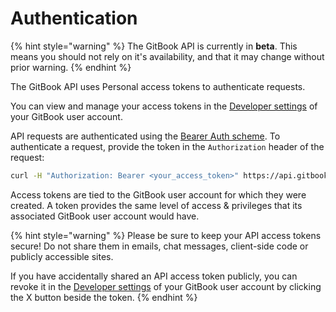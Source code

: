 # Authentication

{% hint style="warning" %}
The GitBook API is currently in **beta**. This means you should not rely on it's availability, and that it may change without prior warning.
{% endhint %}

The GitBook API uses Personal access tokens to authenticate requests.

You can view and manage your access tokens in the [Developer settings](https://app.gitbook.com/account/developer) of your GitBook user account.

API requests are authenticated using the [Bearer Auth scheme](https://developer.mozilla.org/en-US/docs/Web/HTTP/Authentication#authentication_schemes). To authenticate a request, provide the token in the `Authorization` header of the request:

```bash
curl -H "Authorization: Bearer <your_access_token>" https://api.gitbook.com/v1/user
```

Access tokens are tied to the GitBook user account for which they were created.
A token provides the same level of access & privileges that its associated GitBook user account would have.

{% hint style="warning" %}
Please be sure to keep your API access tokens secure! Do not share them in emails, chat messages, client-side code or publicly accessible sites.

If you have accidentally shared an API access token publicly, you can revoke it in the [Developer settings](https://app.gitbook.com/account/developer) of your GitBook user account by clicking the X button beside the token.
{% endhint %}